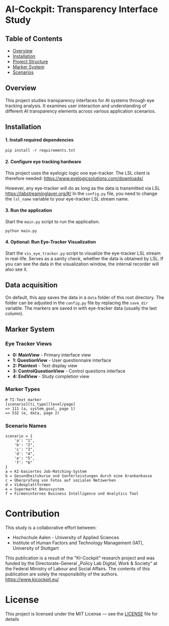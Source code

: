 # AI-Cockpit: Transparency Interface Study

## Table of Contents

- [Overview](#overview)
- [Installation](#installation)
- [Project Structure](#project-structure)
- [Marker System](#marker-system)
- [Scenarios](#scenarios)

## Overview

This project studies transparency interfaces for AI systems through eye tracking analysis. It examines user interaction
and understanding of different AI transparency elements across various application scenarios.

## Installation

#### 1. Install required dependencies

    pip install -r requirements.txt

#### 2. Configure eye tracking hardware

This project uses the eyelogic logic one eye-tracker. The LSL client is therefore
needed: https://www.eyelogicsolutions.com/downloads/

However, any eye-tracker will do as long as the data is transmitted via LSL https://labstreaminglayer.org/#/
In the `config.py` file, you need to change the `lsl_name` variable to your eye-tracker LSL stream name.

#### 3. Run the application

Start the `main.py` script to run the application.

    python main.py

#### 4. Optional: Run Eye-Tracker Visualization

Start the `vis_eye_tracker.py` script to visualize the eye-tracker LSL stream in real-life. Serves as a sanity check,
whether the data is obtained by LSL. If you can see the data in the visualization window, the internal recorder will
also see it.

## Data acquisition

On default, this app saves the data in a `data` folder of this root directory. The folder can be adjusted in the
`config.py` file by replacing the `save_dir` variable. The markers are saved in with eye-tracker data (usually the last
column).

## Marker System

### Eye Tracker Views

- **0: MainView** - Primary interface view
- **1: QuestionView** - User questionnaire interface
- **2: Plaintext** - Text display view
- **3: ControlQuestionView** - Control questions interface
- **4: EndView** - Study completion view

### Marker Types

    # TI-Text marker
    [scenario][ti_type][level/page]
    => 111 (a, system_goal, page 1)
    => 532 (e, data, page 2)

### Scenario Names

    scenario = {
        'a': "1",
        'b': "2",
        'c': "3",
        'd': "4",
        'e': "5",
        'f': "6"
    }
    a = KI-basiertes Job-Matching-System
    b = Gesundheitskurse und Sonferleistungen durch eine Krankenkasse
    c = Überprüfung von Fotos auf sozialen Netzwerken
    d = Videoplattformen
    e = Supermarkt Bonussystem
    f = Firmeninternes Business Intelligence und Analytics Tool

# Contribution

This study is a collaborative effort between:

- Hochschule Aalen - University of Applied Sciences
- Institute of Human Factors and Technology Management (IAT), University of Stuttgart

This publication is a result of the "KI-Cockpit" research project and was funded by the Directorate-General „Policy Lab
Digital, Work \& Society“ at the Federal Ministry of Labour and Social Affairs. The contents of this publication are
solely the responsibility of the authors. https://www.kicockpit.eu/

# License

This project is licensed under the MIT License — see the [LICENSE](LICENSE) file for details


